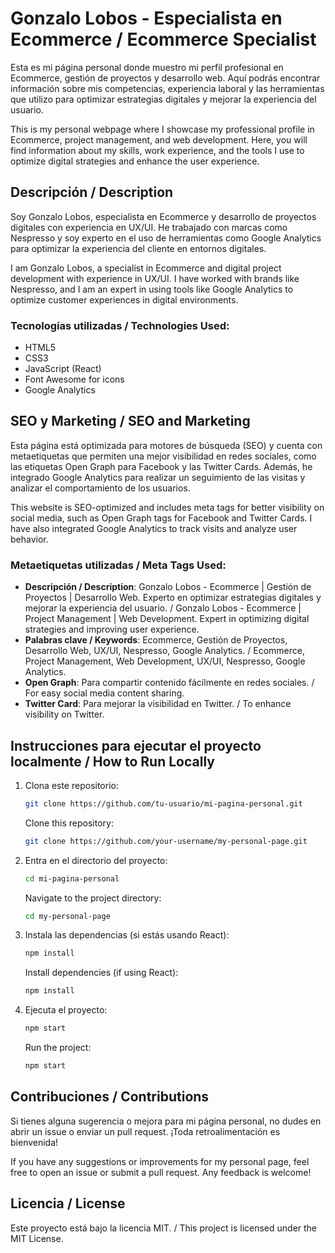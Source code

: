 # Gonzalo Lobos - Especialista en Ecommerce / Ecommerce Specialist

Esta es mi página personal donde muestro mi perfil profesional en Ecommerce, gestión de proyectos y desarrollo web. Aquí podrás encontrar información sobre mis competencias, experiencia laboral y las herramientas que utilizo para optimizar estrategias digitales y mejorar la experiencia del usuario.

This is my personal webpage where I showcase my professional profile in Ecommerce, project management, and web development. Here, you will find information about my skills, work experience, and the tools I use to optimize digital strategies and enhance the user experience.

## Descripción / Description

Soy Gonzalo Lobos, especialista en Ecommerce y desarrollo de proyectos digitales con experiencia en UX/UI. He trabajado con marcas como Nespresso y soy experto en el uso de herramientas como Google Analytics para optimizar la experiencia del cliente en entornos digitales.

I am Gonzalo Lobos, a specialist in Ecommerce and digital project development with experience in UX/UI. I have worked with brands like Nespresso, and I am an expert in using tools like Google Analytics to optimize customer experiences in digital environments.

### Tecnologías utilizadas / Technologies Used:

- HTML5
- CSS3
- JavaScript (React)
- Font Awesome for icons
- Google Analytics

## SEO y Marketing / SEO and Marketing

Esta página está optimizada para motores de búsqueda (SEO) y cuenta con metaetiquetas que permiten una mejor visibilidad en redes sociales, como las etiquetas Open Graph para Facebook y las Twitter Cards. Además, he integrado Google Analytics para realizar un seguimiento de las visitas y analizar el comportamiento de los usuarios.

This website is SEO-optimized and includes meta tags for better visibility on social media, such as Open Graph tags for Facebook and Twitter Cards. I have also integrated Google Analytics to track visits and analyze user behavior.

### Metaetiquetas utilizadas / Meta Tags Used:

- **Descripción / Description**: Gonzalo Lobos - Ecommerce | Gestión de Proyectos | Desarrollo Web. Experto en optimizar estrategias digitales y mejorar la experiencia del usuario. / Gonzalo Lobos - Ecommerce | Project Management | Web Development. Expert in optimizing digital strategies and improving user experience.
- **Palabras clave / Keywords**: Ecommerce, Gestión de Proyectos, Desarrollo Web, UX/UI, Nespresso, Google Analytics. / Ecommerce, Project Management, Web Development, UX/UI, Nespresso, Google Analytics.
- **Open Graph**: Para compartir contenido fácilmente en redes sociales. / For easy social media content sharing.
- **Twitter Card**: Para mejorar la visibilidad en Twitter. / To enhance visibility on Twitter.

## Instrucciones para ejecutar el proyecto localmente / How to Run Locally

1. Clona este repositorio:

   ```bash
   git clone https://github.com/tu-usuario/mi-pagina-personal.git
   ```

   Clone this repository:

   ```bash
   git clone https://github.com/your-username/my-personal-page.git
   ```

2. Entra en el directorio del proyecto:

   ```bash
   cd mi-pagina-personal
   ```

   Navigate to the project directory:

   ```bash
   cd my-personal-page
   ```

3. Instala las dependencias (si estás usando React):

   ```bash
   npm install
   ```

   Install dependencies (if using React):

   ```bash
   npm install
   ```

4. Ejecuta el proyecto:
   ```bash
   npm start
   ```
   Run the project:
   ```bash
   npm start
   ```

## Contribuciones / Contributions

Si tienes alguna sugerencia o mejora para mi página personal, no dudes en abrir un issue o enviar un pull request. ¡Toda retroalimentación es bienvenida!

If you have any suggestions or improvements for my personal page, feel free to open an issue or submit a pull request. Any feedback is welcome!

## Licencia / License

Este proyecto está bajo la licencia MIT. / This project is licensed under the MIT License.
